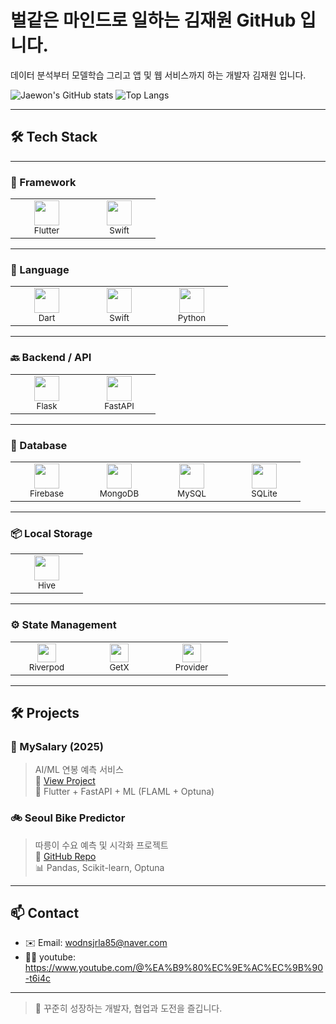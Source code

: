 # 벌같은 마인드로 일하는 김재원 GitHub 입니다.

 데이터 분석부터 모델학습 그리고 앱 및 웹 서비스까지 하는 개발자 김재원 입니다.

![Jaewon's GitHub stats](https://github-readme-stats.vercel.app/api?username=wodnjsrla85&show_icons=true&theme=shadow_green)
![Top Langs](https://github-readme-stats.vercel.app/api/top-langs/?username=wodnjsrla85&layout=compact&theme=shadow_green)

---
## 🛠️ Tech Stack

---

### 📱 Framework

<table>
  <tr>
    <td align="center" width="100">
      <img src="https://cdn.jsdelivr.net/gh/devicons/devicon/icons/flutter/flutter-original.svg" width="40" height="40"/><br/>
      <sub>Flutter</sub>
    </td>
    <td align="center" width="100">
      <img src="https://developer.apple.com/assets/elements/icons/swift/swift-64x64_2x.png" width="40" height="40"/><br/>
      <sub>Swift</sub>
    </td>
  </tr>
</table>

---

### 💬 Language

<table>
  <tr>
    <td align="center" width="100">
      <img src="https://cdn.jsdelivr.net/gh/devicons/devicon/icons/dart/dart-original.svg" width="40" height="40"/><br/>
      <sub>Dart</sub>
    </td>
    <td align="center" width="100">
      <img src="https://cdn.jsdelivr.net/gh/devicons/devicon/icons/swift/swift-original.svg" width="40" height="40"/><br/>
      <sub>Swift</sub>
    </td>
    <td align="center" width="100">
      <img src="https://cdn.jsdelivr.net/gh/devicons/devicon/icons/python/python-original.svg" width="40" height="40"/><br/>
      <sub>Python</sub>
    </td>
  </tr>
</table>

---

### 🔙 Backend / API

<table>
  <tr>
    <td align="center" width="100">
      <img src="https://cdn.jsdelivr.net/gh/devicons/devicon/icons/flask/flask-original.svg" width="40" height="40"/><br/>
      <sub>Flask</sub>
    </td>
    <td align="center" width="100">
      <img src="https://cdn.jsdelivr.net/gh/devicons/devicon/icons/fastapi/fastapi-original.svg" width="40" height="40"/><br/>
      <sub>FastAPI</sub>
    </td>
  </tr>
</table>

---

### 💾 Database

<table>
  <tr>
    <td align="center" width="100">
      <img src="https://cdn.jsdelivr.net/gh/devicons/devicon/icons/firebase/firebase-plain.svg" width="40" height="40"/><br/>
      <sub>Firebase</sub>
    </td>
    <td align="center" width="100">
      <img src="https://cdn.jsdelivr.net/gh/devicons/devicon/icons/mongodb/mongodb-original.svg" width="40" height="40"/><br/>
      <sub>MongoDB</sub>
    </td>
    <td align="center" width="100">
      <img src="https://cdn.jsdelivr.net/gh/devicons/devicon/icons/mysql/mysql-original.svg" width="40" height="40"/><br/>
      <sub>MySQL</sub>
    </td>
    <td align="center" width="100">
      <img src="https://cdn.jsdelivr.net/gh/devicons/devicon/icons/sqlite/sqlite-original.svg" width="40" height="40"/><br/>
      <sub>SQLite</sub>
    </td>
  </tr>
</table>

---

### 📦 Local Storage

<table>
  <tr>
    <td align="center" width="100">
      <img src="https://raw.githubusercontent.com/hivedb/hive/master/images/logo_transparent.png" width="40" height="40"/><br/>
      <sub>Hive</sub>
    </td>
  </tr>
</table>


---

### ⚙️ State Management

<table>
  <tr>
    <td align="center" width="100">
      <img src="https://img.shields.io/badge/Riverpod-4B3261?style=for-the-badge&logo=riverpod&logoColor=white" height="30"/><br/>
      <sub>Riverpod</sub>
    </td>
    <td align="center" width="100">
      <img src="https://img.shields.io/badge/GetX-black?style=for-the-badge&logo=flutter&logoColor=white" height="30"/><br/>
      <sub>GetX</sub>
    </td>
    <td align="center" width="100">
      <img src="https://img.shields.io/badge/Provider-02569B?style=for-the-badge&logo=flutter&logoColor=white" height="30"/><br/>
      <sub>Provider</sub>
    </td>
  </tr>
</table>


---

## 🛠️ Projects

### 📱 MySalary (2025)
> AI/ML 연봉 예측 서비스  
🔗 [View Project](https://github.com/wodnjsrla85/ai_job)  
🔧 Flutter + FastAPI + ML (FLAML + Optuna)

### 🚲 Seoul Bike Predictor
> 따릉이 수요 예측 및 시각화 프로젝트  
🔗 [GitHub Repo](https://github.com/yourusername/bike-predictor)  
📊 Pandas, Scikit-learn, Optuna

---

## 📫 Contact

- ✉️ Email: wodnsjrla85@naver.com
- 🧑‍💻 youtube: https://www.youtube.com/@%EA%B9%80%EC%9E%AC%EC%9B%90-t6i4c

---

> 📌 꾸준히 성장하는 개발자, 협업과 도전을 즐깁니다.

